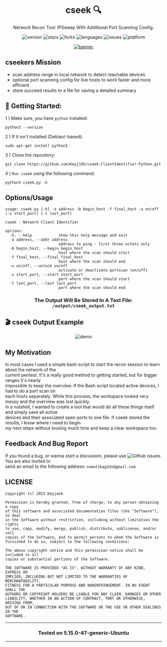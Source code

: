 <div align="center">

# cseek :mag:

Network Recon Tool: IPSweep With Additional Port Scanning Config. 

</div>

<div align="center">

![version](https://img.shields.io/badge/Version-0.0.1-informational?style=flat&logo=&logoColor=white&color=red) ![stars](https://img.shields.io/github/stars/Keyj33k/cseek-ClientIdentifier-Python?style=social) ![forks](https://img.shields.io/github/forks/Keyj33k/cseek-ClientIdentifier-Python?label=Forks&logo=&logoColor=white&color=blue) ![languages](https://img.shields.io/github/languages/count/Keyj33k/cseek-ClientIdentifier-Python?style=social&logo=&logoColor=white&color=blue) ![issues](https://img.shields.io/github/last-commit/Keyj33k/cseek-ClientIdentifier-Python?style=flat&logo=&logoColor=white&color=blue) ![platform](https://img.shields.io/badge/Platform-Linux/Windows-informational?style=flat&logo=&logoColor=white&color=green) 

</div>

<div align="center">

<a href="https://github.com/Keyj33k/cseek-ClientIdentifier-Python/archive/refs/heads/main.zip"><img src="https://github.com/Keyj33k/cseek-ClientIdentifier-Python/blob/main/img/cseek.png?raw=true" alt="banner"/></a>
  
</div>

## cseekers Mission
- scan address range in local network to detect reachable devices<br>
- optional port scanning config for live hosts to work faster and more efficient<br>
- store succeed results to a file for saving a detailed summary<br>

## :rocket: Getting Started: 

1 ) Make sure, you have `python` installed:
```
python3 --version
```
2 ) If it isn't installed (Debian/-based):
```
sudo apt-get install python3
```
3 ) Clone the repository:
```
git clone https://github.com/Keyj33k/cseek-ClientIdentifier-Python.git
```
4 ) `Run cseek` using the following command:
```
python3 cseek.py -h
```

## Options/Usage

```
usage: cseek.py [-h] -a address -b begin_host -f final_host -u on/off [-s start_port] [-l last_port]

cseek - Network Client Identifier

options:
  -h, --help            show this help message and exit
  -a address, --addr address
                        address to ping - first three octets only
  -b begin_host, --begin begin_host
                        host where the scan should start
  -f final_host, --final final_host
                        host where the scan should end
  -u on/off, --unlock on/off
                        activate or deactivate portscan (on/off)
  -s start_port, --start start_port
                        port where the scan should start
  -l last_port, --last last_port
                        port where the scan should end

```

<div align="center">
  
### The Output Will Be Stored In A Text File: `/output/cseek_output.txt`

</div>

## 🎬 cseek Output Example
<div align="center">
  
![demo](https://github.com/Keyj33k/cseek-ClientIdentifier-Python/blob/main/img/cseek_example.png?raw=true)
  
</div>

## My Motivation
In most cases I used a simple bash script to start the recon session to learn about the network of the <br> 
current pentest. It's a really good method to getting started, but for bigger ranges it's nearly <br> 
impossible to keep the overview. If the Bash script located active devices, I had to do a port scan on <br> 
each hosts separately. While this process, the workspace looked very messy and the overview was lost quickly. <br> 
In a nutshell, I wanted to create a tool that would do all these things itself and simply save all active <br> 
devices and their associated open ports to one file. If cseek stored the results, I know where i need to begin <br>
my next steps without loosing much time and keep a clear workspace too. 

## Feedback And Bug Report

If you found a bug, or wanna start a discussion, please use ![Github issues](https://github.com/Keyj33k/cseek-ClientIdentifier-Python/issues). You are also invited to <br>
send an email to the following address: `nomotikag33n@gmail.com`

## LICENSE
```
Copyright (c) 2022 Keyjeek

Permission is hereby granted, free of charge, to any person obtaining a copy
of this software and associated documentation files (the "Software"), to deal
in the Software without restriction, including without limitation the rights
to use, copy, modify, merge, publish, distribute, sublicense, and/or sell
copies of the Software, and to permit persons to whom the Software is
furnished to do so, subject to the following conditions:

The above copyright notice and this permission notice shall be included in all
copies or substantial portions of the Software.

THE SOFTWARE IS PROVIDED "AS IS", WITHOUT WARRANTY OF ANY KIND, EXPRESS OR
IMPLIED, INCLUDING BUT NOT LIMITED TO THE WARRANTIES OF MERCHANTABILITY,
FITNESS FOR A PARTICULAR PURPOSE AND NONINFRINGEMENT. IN NO EVENT SHALL THE
AUTHORS OR COPYRIGHT HOLDERS BE LIABLE FOR ANY CLAIM, DAMAGES OR OTHER
LIABILITY, WHETHER IN AN ACTION OF CONTRACT, TORT OR OTHERWISE, ARISING FROM,
OUT OF OR IN CONNECTION WITH THE SOFTWARE OR THE USE OR OTHER DEALINGS IN THE
SOFTWARE.
```

---

<div align="center">

### Tested on 5.15.0-47-generic-Ubuntu

</div>

---




